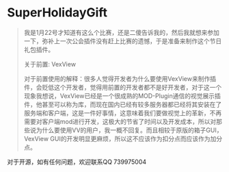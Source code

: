 # SuperHolidayGift

> 我是1月22号才知道有这么个比赛，还是二傻告诉我的，然后我就想来参加一下，弥补上一次公会插件没有赶上比赛的遗憾，于是准备来制作这个节日礼包插件。
>
> 关于前置: VexView
>
> 对于前置使用的解释：很多人觉得开发者为什么要使用VexView来制作插件，会贬低这个开发者，觉得用前置的开发者都不是好开发者，对于这一个现象我想说，VexView已经是一个很成熟的MOD-Plugin通信的视觉展示插件，他甚至可以称为库，而现在国内已经有较多服务器都已经将其安装在了服务端和客户端，这是一件好事情，这意味着我们要做视觉上的革新，不再需要对客户端mod进行开发，这极大的节省了时间以及开发成本，所以对那些说为什么要使用VV的用户，我一概不回复。而且相较于原版的箱子GUI，VexView GUI的开发明显更麻烦，所以这不应该作为扣分点而应该作为加分点。



对于开源，如有任何问题，欢迎联系QQ 739975004

